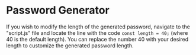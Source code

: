 # Password Generator

If you wish to modify the length of the generated password, navigate to the "script.js" file and locate the line with the code `const length = 40;` (where 40 is the default length). You can replace the number 40 with your desired length to customize the generated password length.

